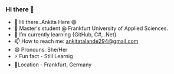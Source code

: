 ### Hi there 👋
-   👋 Hi there..Ankita Here 😄
-   🔭 Master's student @ Frankfurt University of Applied Sciences.
-   🌱 I’m currently learning {GitHub, C#, .Net}
-   📫 How to reach me: ankitatalande294@gmail.com
-   😄 Pronouns: She/Her
-   ⚡ Fun fact - Still Learnig
-   🌱Location - Frankfurt, Germany



<!--
**Talande/Talande** is a ✨ _special_ ✨ repository because its `README.md` (this file) appears on your GitHub profile.

Here are some ideas to get you started:

- 🔭 I’m currently working on ...
- 🌱 I’m currently learning ...
- 👯 I’m looking to collaborate on ...
- 🤔 I’m looking for help with ...
- 💬 Ask me about ...
- 📫 How to reach me: ...
- 😄 Pronouns: ...
- ⚡ Fun fact: ...
-->
